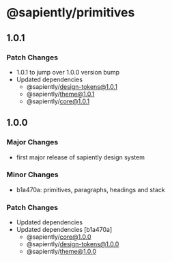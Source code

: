 # @sapiently/primitives

## 1.0.1

### Patch Changes

- 1.0.1 to jump over 1.0.0 version bump
- Updated dependencies
  - @sapiently/design-tokens@1.0.1
  - @sapiently/theme@1.0.1
  - @sapiently/core@1.0.1

## 1.0.0

### Major Changes

- first major release of sapiently design system

### Minor Changes

- b1a470a: primitives, paragraphs, headings and stack

### Patch Changes

- Updated dependencies
- Updated dependencies [b1a470a]
  - @sapiently/core@1.0.0
  - @sapiently/design-tokens@1.0.0
  - @sapiently/theme@1.0.0
